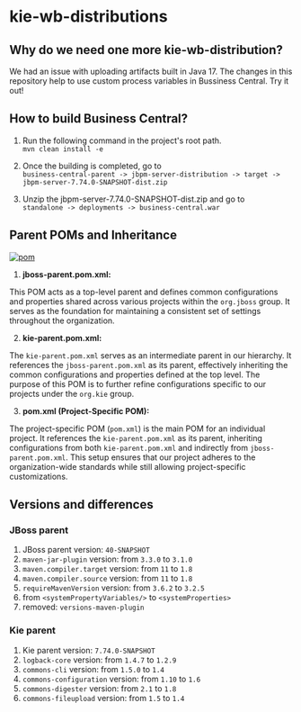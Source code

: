 # kie-wb-distributions

## Why do we need one more kie-wb-distribution?

We had an issue with uploading artifacts built in Java 17. The changes in this repository help to use custom process variables in Bussiness Central. Try it out!

## How to build Business Central?

1. Run the following command in the project's root path.
<br>`mvn clean install -e`

2. Once the building is completed, go to
<br>`business-central-parent -> jbpm-server-distribution -> target -> jbpm-server-7.74.0-SNAPSHOT-dist.zip`

3. Unzip the jbpm-server-7.74.0-SNAPSHOT-dist.zip and go to
<br>`standalone -> deployments -> business-central.war`

## Parent POMs and Inheritance

<a href="https://ibb.co/SJ5vFYz"><img src="https://i.ibb.co/d7jK8CR/pom.png" alt="pom" border="0"></a>

1. <b>jboss-parent.pom.xml:</b>

This POM acts as a top-level parent and defines common configurations and properties shared across various projects within the `org.jboss` group.
It serves as the foundation for maintaining a consistent set of settings throughout the organization.

2. <b>kie-parent.pom.xml:</b>

The `kie-parent.pom.xml` serves as an intermediate parent in our hierarchy.
It references the `jboss-parent.pom.xml` as its parent, effectively inheriting the common configurations and properties defined at the top level.
The purpose of this POM is to further refine configurations specific to our projects under the `org.kie` group.

3. <b>pom.xml (Project-Specific POM):</b>

The project-specific POM (`pom.xml`) is the main POM for an individual project.
It references the `kie-parent.pom.xml` as its parent, inheriting configurations from both `kie-parent.pom.xml` and indirectly from `jboss-parent.pom.xml`.
This setup ensures that our project adheres to the organization-wide standards while still allowing project-specific customizations.

## Versions and differences

### JBoss parent
1. JBoss parent version: `40-SNAPSHOT`
2. `maven-jar-plugin` version: from `3.3.0` to `3.1.0`
3. `maven.compiler.target` version: from `11` to `1.8`
4. `maven.compiler.source` version: from `11` to `1.8`
5. `requireMavenVersion` version: from `3.6.2` to `3.2.5`
6. from `<systemPropertyVariables/>` to `<systemProperties>`
7. removed: `versions-maven-plugin`

### Kie parent
1. Kie parent version: `7.74.0-SNAPSHOT`
2. `logback-core` version: from `1.4.7` to `1.2.9`
3. `commons-cli` version: from `1.5.0` to `1.4`
4. `commons-configuration` version: from `1.10` to `1.6`
5. `commons-digester` version: from `2.1` to `1.8`
6. `commons-fileupload` version: from `1.5` to `1.4`
